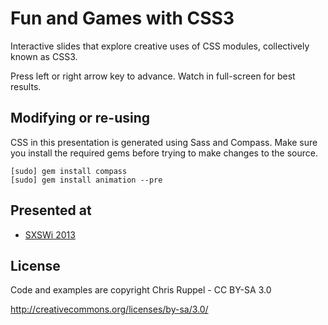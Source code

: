 # Fun and Games with CSS3

Interactive slides that explore creative uses
of CSS modules, collectively known as CSS3.

Press left or right arrow key to advance.
Watch in full-screen for best results.

## Modifying or re-using

CSS in this presentation is generated using Sass and Compass. Make sure you
install the required gems before trying to make changes to the source.

    [sudo] gem install compass
    [sudo] gem install animation --pre

## Presented at

- [SXSWi 2013](http://schedule.sxsw.com/2013/events/event_IAP5834)

## License

Code and examples are copyright Chris Ruppel - CC BY-SA 3.0

http://creativecommons.org/licenses/by-sa/3.0/
